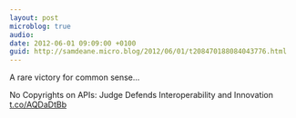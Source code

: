 ```yaml
---
layout: post
microblog: true
audio: 
date: 2012-06-01 09:09:00 +0100
guid: http://samdeane.micro.blog/2012/06/01/t208470188084043776.html
---
```

A rare victory for common sense...

No Copyrights on APIs: Judge Defends Interoperability and Innovation [t.co/AQDaDtBb](http://t.co/AQDaDtBb)
